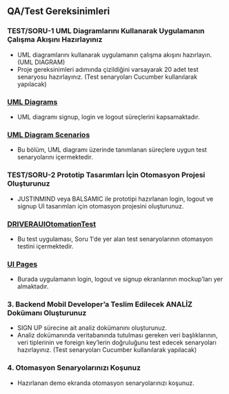 ## QA/Test Gereksinimleri

### TEST/SORU-1 UML Diagramlarını Kullanarak Uygulamanın Çalışma Akışını Hazırlayınız
- UML diagramlarını kullanarak uygulamanın çalışma akışını hazırlayın. (UML DIAGRAM)
- Proje gereksinimleri adımında çizildiğini varsayarak 20 adet test senaryosu hazırlayınız. (Test senaryoları Cucumber kullanılarak yapılacak)

### [UML Diagrams](SORU-1/UML%20Diagrams)
- UML diagramı signup, login ve logout süreçlerini kapsamaktadır.

### [UML Diagram Scenarios](SORU-1/UML%20Diagram%20Scenarios)
- Bu bölüm, UML diagramı üzerinde tanımlanan süreçlere uygun test senaryolarını içermektedir.

### TEST/SORU-2 Prototip Tasarımları İçin Otomasyon Projesi Oluşturunuz
- JUSTINMIND veya BALSAMIC ile prototipi hazırlanan login, logout ve signup UI tasarımları için otomasyon projesini oluşturunuz.

### [DRIVERAUIOtomationTest](SORU-2/DRIVERAUIOtomationTest)
- Bu test uygulaması, Soru 1'de yer alan test senaryolarının otomasyon testini içermektedir.

### [UI Pages](SORU-2/UI%20Pages)
- Burada uygulamanın login, logout ve signup ekranlarının mockup'ları yer almaktadır.


### 3. Backend Mobil Developer’a Teslim Edilecek ANALİZ Dokümanı Oluşturunuz
- SIGN UP sürecine ait analiz dokümanını oluşturunuz.
- Analiz dokümanında veritabanında tutulması gereken veri başlıklarının, veri tiplerinin ve foreign key’lerin doğruluğunu test edecek senaryoları hazırlayınız. (Test senaryoları Cucumber kullanılarak yapılacak)

### 4. Otomasyon Senaryolarınızı Koşunuz
- Hazırlanan demo ekranda otomasyon senaryolarınızı koşunuz.

